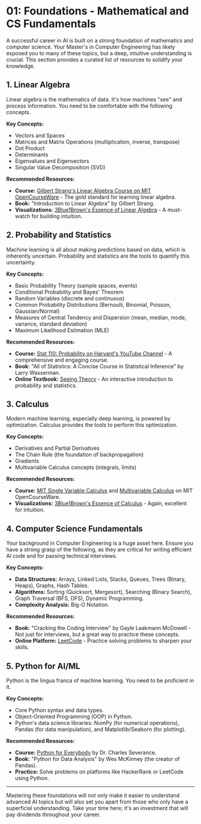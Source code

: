 # 01: Foundations - Mathematical and CS Fundamentals

A successful career in AI is built on a strong foundation of mathematics and computer science. Your Master's in Computer Engineering has likely exposed you to many of these topics, but a deep, intuitive understanding is crucial. This section provides a curated list of resources to solidify your knowledge.

## 1. Linear Algebra

Linear algebra is the mathematics of data. It's how machines "see" and process information. You need to be comfortable with the following concepts.

**Key Concepts:**
*   Vectors and Spaces
*   Matrices and Matrix Operations (multiplication, inverse, transpose)
*   Dot Product
*   Determinants
*   Eigenvalues and Eigenvectors
*   Singular Value Decomposition (SVD)

**Recommended Resources:**
*   **Course:** [Gilbert Strang's Linear Algebra Course on MIT OpenCourseWare](https://ocw.mit.edu/courses/18-06-linear-algebra-spring-2010/) - The gold standard for learning linear algebra.
*   **Book:** "Introduction to Linear Algebra" by Gilbert Strang.
*   **Visualizations:** [3Blue1Brown's Essence of Linear Algebra](https://www.youtube.com/playlist?list=PLZHQObOWTQDPD3MizzM2xVFitgF8hE_ab) - A must-watch for building intuition.

## 2. Probability and Statistics

Machine learning is all about making predictions based on data, which is inherently uncertain. Probability and statistics are the tools to quantify this uncertainty.

**Key Concepts:**
*   Basic Probability Theory (sample spaces, events)
*   Conditional Probability and Bayes' Theorem
*   Random Variables (discrete and continuous)
*   Common Probability Distributions (Bernoulli, Binomial, Poisson, Gaussian/Normal)
*   Measures of Central Tendency and Dispersion (mean, median, mode, variance, standard deviation)
*   Maximum Likelihood Estimation (MLE)

**Recommended Resources:**
*   **Course:** [Stat 110: Probability on Harvard's YouTube Channel](https://www.youtube.com/playlist?list=PL2SOU6wwxB0uwwH80KTQ6ht6O2SoKASim) - A comprehensive and engaging course.
*   **Book:** "All of Statistics: A Concise Course in Statistical Inference" by Larry Wasserman.
*   **Online Textbook:** [Seeing Theory](https://seeing-theory.brown.edu/) - An interactive introduction to probability and statistics.

## 3. Calculus

Modern machine learning, especially deep learning, is powered by optimization. Calculus provides the tools to perform this optimization.

**Key Concepts:**
*   Derivatives and Partial Derivatives
*   The Chain Rule (the foundation of backpropagation)
*   Gradients
*   Multivariable Calculus concepts (integrals, limits)

**Recommended Resources:**
*   **Course:** [MIT Single Variable Calculus](https://ocw.mit.edu/courses/18-01sc-single-variable-calculus-fall-2010/) and [Multivariable Calculus](https://ocw.mit.edu/courses/18-02sc-multivariable-calculus-fall-2010/) on MIT OpenCourseWare.
*   **Visualizations:** [3Blue1Brown's Essence of Calculus](https://www.youtube.com/playlist?list=PLZHQObOWTQDMsr9K-rj53DwVRMYO3t5Yr) - Again, excellent for intuition.

## 4. Computer Science Fundamentals

Your background in Computer Engineering is a huge asset here. Ensure you have a strong grasp of the following, as they are critical for writing efficient AI code and for passing technical interviews.

**Key Concepts:**
*   **Data Structures:** Arrays, Linked Lists, Stacks, Queues, Trees (Binary, Heaps), Graphs, Hash Tables.
*   **Algorithms:** Sorting (Quicksort, Mergesort), Searching (Binary Search), Graph Traversal (BFS, DFS), Dynamic Programming.
*   **Complexity Analysis:** Big-O Notation.

**Recommended Resources:**
*   **Book:** "Cracking the Coding Interview" by Gayle Laakmann McDowell - Not just for interviews, but a great way to practice these concepts.
*   **Online Platform:** [LeetCode](https://leetcode.com/) - Practice solving problems to sharpen your skills.

## 5. Python for AI/ML

Python is the lingua franca of machine learning. You need to be proficient in it.

**Key Concepts:**
*   Core Python syntax and data types.
*   Object-Oriented Programming (OOP) in Python.
*   Python's data science libraries: NumPy (for numerical operations), Pandas (for data manipulation), and Matplotlib/Seaborn (for plotting).

**Recommended Resources:**
*   **Course:** [Python for Everybody](https://www.py4e.com/lessons) by Dr. Charles Severance.
*   **Book:** "Python for Data Analysis" by Wes McKinney (the creator of Pandas).
*   **Practice:** Solve problems on platforms like HackerRank or LeetCode using Python.

---

Mastering these foundations will not only make it easier to understand advanced AI topics but will also set you apart from those who only have a superficial understanding. Take your time here; it's an investment that will pay dividends throughout your career.

